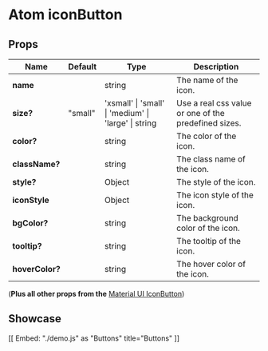 # Atom iconButton


## Props

| Name | Default | Type | Description |
|------|---------|------|-------------|
| **name** | | string | The name of the icon. |
| **size?** | "small" | 'xsmall' &#124; 'small' &#124; 'medium' &#124; 'large' &#124; string | Use a real css value or one of the predefined sizes. |
| **color?** | | string | The color of the icon. |
| **className?** | | string | The class name of the icon. |
| **style?** | | Object | The style of the icon. |
| **iconStyle** | | Object | The icon style of the icon. |
| **bgColor?** | | string | The background color of the icon. |
| **tooltip?** | | string | The tooltip of the icon. |
| **hoverColor?** | | string | The hover color of the icon. |


(**Plus all other props from the** [Material UI IconButton](http://www.material-ui.com/#/components/icon-button))

## Showcase


[[ Embed: "./demo.js" as "Buttons" title="Buttons" ]]

